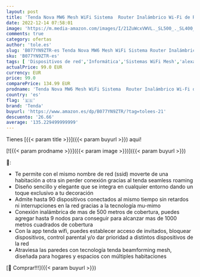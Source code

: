 ```yaml
---
layout: post
title: 'Tenda Nova MW6 Mesh WiFi Sistema  Router Inalámbrico Wi-Fi de Red en Malla  AC1200 Dual-Band hasta 500㎡  2 Puertos Gigabit  Mu-MIMO  Parental Control  Funciona con Alexa  3Pack'
date: 2022-12-14 07:58:01
image: 'https://m.media-amazon.com/images/I/21ZuWcxVWVL._SL500_._SL400_.jpg'
comments: true
category: ofertas
author: 'tole.es'
slug: 'B077YN9ZTR-es Tenda Nova MW6 Mesh WiFi Sistema Router Inalámbrico Wi-Fi...'
sku: 'B077YN9ZTR-es'
tags: [ 'Dispositivos de red','Informática','Sistemas WiFi Mesh','alexa','tenda','🇪🇸', ]
actualPrice: 99.0 EUR
currency: EUR
price: 99.0
comparePrice: 134.99 EUR
prodname: 'Tenda Nova MW6 Mesh WiFi Sistema  Router Inalámbrico Wi-Fi de Red en Malla  AC1200 Dual-Band hasta 500㎡  2 Puertos Gigabit  Mu-MIMO  Parental Control  Funciona con Alexa  3Pack'
country: 'es'
flag: '🇪🇸'
brand: 'Tenda'
buyurl: 'https://www.amazon.es/dp/B077YN9ZTR/?tag=tolees-21'
descuento: '26.66'
average: '135.229499999999'
---
```


Tienes [{{< param title >}}]({{< param buyurl >}}) aqui!

[![{{< param prodname >}}]({{< param image >}})]({{< param buyurl >}})

🔎:

- Te permite con el mismo nombre de red (ssid) moverte de una habitación a otra sin perder conexión gracias al tenda seamless roaming
- Diseño sencillo y elegante que se integra en cualquier entorno dando un toque exclusivo a tu decoración
- Admite hasta 90 dispositivos conectados al mismo tiempo sin retardos ni interrupciones en la red gracias a la tecnología mu-mimo
- Conexión inalámbrica de mas de 500 metros de cobertura, puedes agregar hasta 9 nodos para conseguir para alcanzar mas de 1000 metros cuadrados de cobertura
- Con la app tenda wifi, puedes establecer acceso de invitados, bloquear dispositivos, control parental y/o dar prioridad a distintos dispositivos de la red
- Atraviesa las paredes con tecnología tenda beamforming mesh, diseñada para hogares y espacios con múltiples habitaciones

[🛒 Comprar!!!]({{< param buyurl >}})
